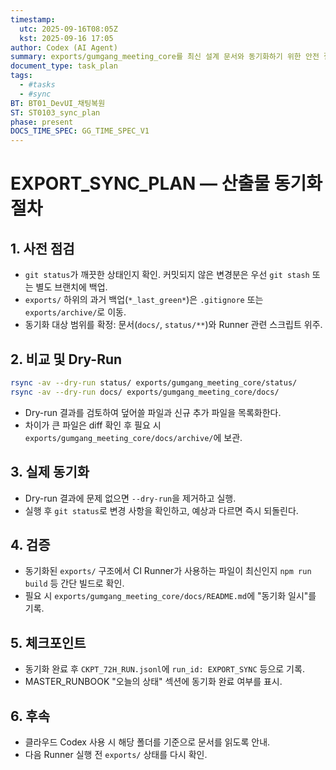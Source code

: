 ```yaml
---
timestamp:
  utc: 2025-09-16T08:05Z
  kst: 2025-09-16 17:05
author: Codex (AI Agent)
summary: exports/gumgang_meeting_core를 최신 설계 문서와 동기화하기 위한 안전 절차
document_type: task_plan
tags:
  - #tasks
  - #sync
BT: BT01_DevUI_채팅복원
ST: ST0103_sync_plan
phase: present
DOCS_TIME_SPEC: GG_TIME_SPEC_V1
---
```


# EXPORT_SYNC_PLAN — 산출물 동기화 절차

## 1. 사전 점검
- `git status`가 깨끗한 상태인지 확인. 커밋되지 않은 변경분은 우선 `git stash` 또는 별도 브랜치에 백업.
- `exports/` 하위의 과거 백업(`*_last_green*`)은 `.gitignore` 또는 `exports/archive/`로 이동.
- 동기화 대상 범위를 확정: 문서(`docs/`, `status/**`)와 Runner 관련 스크립트 위주.

## 2. 비교 및 Dry-Run
```bash
rsync -av --dry-run status/ exports/gumgang_meeting_core/status/
rsync -av --dry-run docs/ exports/gumgang_meeting_core/docs/
```
- Dry-run 결과를 검토하여 덮어쓸 파일과 신규 추가 파일을 목록화한다.
- 차이가 큰 파일은 diff 확인 후 필요 시 `exports/gumgang_meeting_core/docs/archive/`에 보관.

## 3. 실제 동기화
- Dry-run 결과에 문제 없으면 `--dry-run`을 제거하고 실행.
- 실행 후 `git status`로 변경 사항을 확인하고, 예상과 다르면 즉시 되돌린다.

## 4. 검증
- 동기화된 `exports/` 구조에서 CI Runner가 사용하는 파일이 최신인지 `npm run build` 등 간단 빌드로 확인.
- 필요 시 `exports/gumgang_meeting_core/docs/README.md`에 "동기화 일시"를 기록.

## 5. 체크포인트
- 동기화 완료 후 `CKPT_72H_RUN.jsonl`에 `run_id: EXPORT_SYNC` 등으로 기록.
- MASTER_RUNBOOK "오늘의 상태" 섹션에 동기화 완료 여부를 표시.

## 6. 후속
- 클라우드 Codex 사용 시 해당 폴더를 기준으로 문서를 읽도록 안내.
- 다음 Runner 실행 전 `exports/` 상태를 다시 확인.
